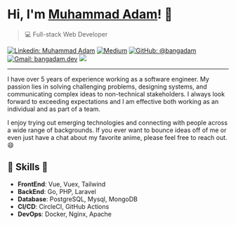 # Hi, I'm [Muhammad Adam](https://bangadam.space)! 👋

>  💻 Full-stack Web Developer

[![Linkedin: Muhammad Adam](https://img.shields.io/badge/-Muhammad%20Adam-blue?style=flat-square&logo=Linkedin&logoColor=white&link=https://www.linkedin.com/in/bangadam/)](https://www.linkedin.com/in/bangadam/)
[![Medium](https://img.shields.io/badge/Medium-12100E?style=for-the-badge&logo=medium&logoColor=white)](https://medium.com/@bangadam)
[![GitHub: @bangadam](https://img.shields.io/github/followers/bangadam?label=follow&style=social)](https://github.com/bangadam)
[![Gmail: bangadam.dev](https://img.shields.io/badge/Gmail-bangadam.dev-red)](mailto:bangadam.dev@gmail.com)
![](https://komarev.com/ghpvc/?username=bangadam)

---

I have over 5 years of experience working as a software engineer.
My passion lies in solving challenging problems, designing systems, and communicating complex ideas to non-technical stakeholders.
I always look forward to exceeding expectations and I am effective both working as an individual and as part of a team.

I enjoy trying out emerging technologies and connecting with people across a wide range of backgrounds. 
If you ever want to bounce ideas off of me or even just have a chat about my favorite anime, please feel free to reach out. 😄

##  🎉 Skills  🎉
- **FrontEnd**: Vue, Vuex, Tailwind
- **BackEnd**: Go, PHP, Laravel
- **Database**: PostgreSQL, Mysql, MongoDB
- **CI/CD**: CircleCI, GitHub Actions
- **DevOps**: Docker, Nginx, Apache
